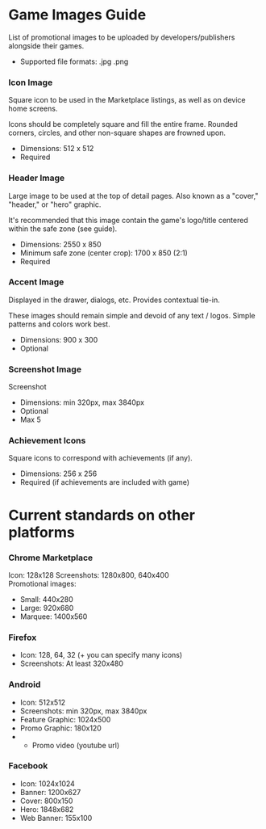 # Game Images Guide

List of promotional images to be uploaded by developers/publishers alongside their games.

- Supported file formats: .jpg .png

### Icon Image

Square icon to be used in the Marketplace listings, as well as on device home screens.

Icons should be completely square and fill the entire frame. Rounded corners, circles, and other non-square shapes are frowned upon.

- Dimensions: 512 x 512
- Required

### Header Image

Large image to be used at the top of detail pages. Also known as a "cover," "header," or "hero" graphic.

It's recommended that this image contain the game's logo/title centered within the safe zone (see guide).

- Dimensions: 2550 x 850
- Minimum safe zone (center crop): 1700 x 850 (2:1)
- Required

### Accent Image

Displayed in the drawer, dialogs, etc. Provides contextual tie-in.

These images should remain simple and devoid of any text / logos. Simple patterns and colors work best.

- Dimensions: 900 x 300
- Optional

### Screenshot Image

Screenshot

- Dimensions: min 320px, max 3840px
- Optional
- Max 5


### Achievement Icons

Square icons to correspond with achievements (if any).

- Dimensions: 256 x 256
- Required (if achievements are included with game)

# Current standards on other platforms

### Chrome Marketplace

Icon: 128x128
Screenshots: 1280x800, 640x400  
Promotional images:

  - Small: 440x280
  - Large: 920x680
  - Marquee: 1400x560

### Firefox

  - Icon: 128, 64, 32 (+ you can specify many icons)  
  - Screenshots: At least 320x480

### Android

  - Icon: 512x512
  - Screenshots: min 320px, max 3840px
  - Feature Graphic: 1024x500
  - Promo Graphic: 180x120
  - + Promo video (youtube url)

### Facebook

  - Icon: 1024x1024
  - Banner: 1200x627
  - Cover: 800x150
  - Hero: 1848x682
  - Web Banner: 155x100

